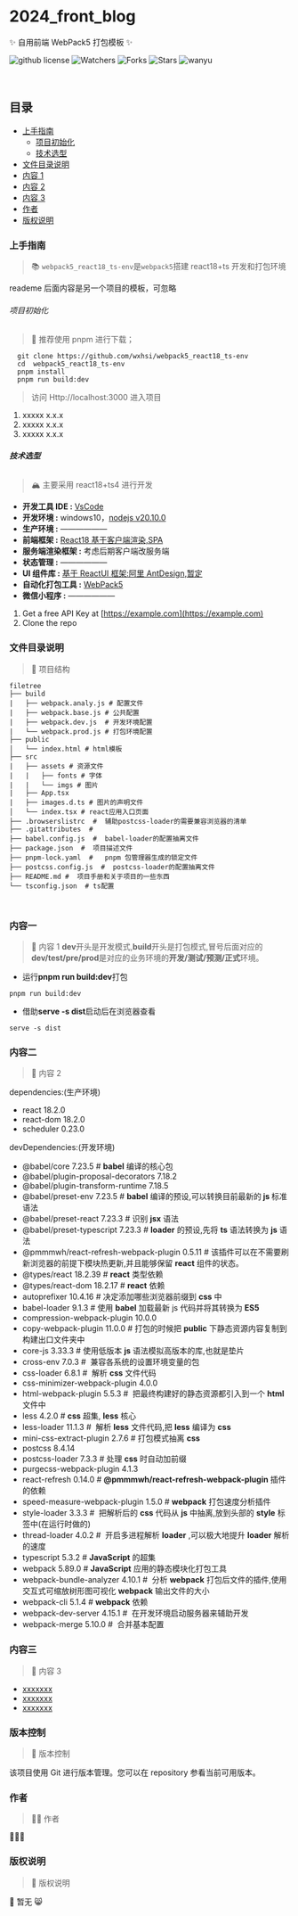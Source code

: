 # 2024_front_blog

✨ 自用前端 WebPack5 打包模板 ✨

<!-- 项目栏 -->

![github license](https://img.shields.io/github/license/wxhsi/front_blog)
![Watchers](https://img.shields.io/github/watchers/wxhsi/front_blog)
![Forks](https://img.shields.io/github/forks/wxhsi/front_blog)
![Stars](https://img.shields.io/github/stars/wxhsi/front_blog)
![wanyu](https://img.shields.io/badge/%F0%9F%8D%8A%E4%BD%9C%E8%80%85-wanyu-orange)

<br />

## 目录

- [上手指南](#上手指南)
  - [项目初始化](#项目初始化)
  - [技术选型](#技术选型)
- [文件目录说明](#文件目录说明)
- [内容 1](#内容一)
- [内容 2](#内容二)
- [内容 3](#内容三)
- [作者](#作者)
- [版权说明](#版权说明)

### 上手指南

> 📚 `webpack5_react18_ts-env`是`webpack5`搭建 react18+ts 开发和打包环境

reademe 后面内容是另一个项目的模板，可忽略

###### 项目初始化

> 🌋 推荐使用 pnpm 进行下载；

```shell
  git clone https://github.com/wxhsi/webpack5_react18_ts-env
  cd  webpack5_react18_ts-env
  pnpm install
  pnpm run build:dev
```

> 访问 Http://localhost:3000 进入项目

1. xxxxx x.x.x
2. xxxxx x.x.x
3. xxxxx x.x.x

###### **技术选型**

> 🏔 主要采用 react18+ts4 进行开发

- <strong>开发工具 IDE :</strong> [VsCode](https://code.visualstudio.com/)
- <strong>开发环境 :</strong> windows10，[nodejs v20.10.0](https://nodejs.org/en)
- <strong>生产环境 :</strong> ——————
- <strong>前端框架 :</strong> [React18 基于客户端渲染,SPA](https://zh-hans.react.dev/blog/2022/03/29/react-v18)
- <strong>服务端渲染框架 :</strong> 考虑后期客户端改服务端
- <strong>状态管理 :</strong> ——————
- <strong>UI 组件库 :</strong> [基于 ReactUI 框架:阿里 AntDesign,暂定](https://ant.design/components/overview-cn)
- <strong>自动化打包工具 :</strong> [WebPack5](https://webpack.docschina.org/blog/2020-10-10-webpack-5-release/)
- <strong>微信小程序 :</strong> ——————

1. Get a free API Key at [https://example.com](https://example.com)
2. Clone the repo

### 文件目录说明

> 📘 项目结构

```
filetree
├── build
|   ├── webpack.analy.js # 配置文件
|   ├── webpack.base.js # 公共配置
|   ├── webpack.dev.js  # 开发环境配置
|   └── webpack.prod.js # 打包环境配置
├── public
│   └── index.html # html模板
├── src
|   ├── assets # 资源文件
|   |   ├── fonts # 字体
|   |   └── imgs # 图片
|   ├── App.tsx
|   ├── images.d.ts # 图片的声明文件
│   └── index.tsx # react应用入口页面
├── .browserslistrc  #  辅助postcss-loader的需要兼容浏览器的清单
├── .gitattributes  #
├── babel.config.js  #  babel-loader的配置抽离文件
├── package.json  #  项目描述文件
├── pnpm-lock.yaml  #   pnpm 包管理器生成的锁定文件
├── postcss.config.js  #  postcss-loader的配置抽离文件
├── README.md #  项目手册和关于项目的一些东西
└── tsconfig.json  # ts配置



```

### 内容一

> 📕 内容 1 <strong>dev</strong>开头是开发模式,<strong>build</strong>开头是打包模式,冒号后面对应的<strong>dev/test/pre/prod</strong>是对应的业务环境的<strong>开发/测试/预测/正式</strong>环境。

- 运行<strong>pnpm run build:dev</strong>打包

```shell
pnpm run build:dev
```

- 借助<strong>serve -s dist</strong>启动后在浏览器查看

```shell
serve -s dist
```

### 内容二

> 📗 内容 2

dependencies:(生产环境)

- react 18.2.0
- react-dom 18.2.0
- scheduler 0.23.0

devDependencies:(开发环境)

- @babel/core 7.23.5 # <strong>babel</strong> 编译的核心包
- @babel/plugin-proposal-decorators 7.18.2
- @babel/plugin-transform-runtime 7.18.5
- @babel/preset-env 7.23.5 # <strong>babel</strong> 编译的预设,可以转换目前最新的<strong> js </strong>标准语法
- @babel/preset-react 7.23.3 # 识别 <strong>jsx</strong> 语法
- @babel/preset-typescript 7.23.3 # <strong>loader</strong> 的预设,先将 <strong>ts</strong> 语法转换为 <strong>js</strong> 语法
- @pmmmwh/react-refresh-webpack-plugin 0.5.11 # 该插件可以在不需要刷新浏览器的前提下模块热更新,并且能够保留 <strong>react</strong> 组件的状态。
- @types/react 18.2.39 # <strong>react</strong> 类型依赖
- @types/react-dom 18.2.17 # <strong>react</strong> 依赖
- autoprefixer 10.4.16 # 决定添加哪些浏览器前缀到 <strong>css</strong> 中
- babel-loader 9.1.3 # 使用 <strong>babel</strong> 加载最新 js 代码并将其转换为 <strong>ES5</strong>
- compression-webpack-plugin 10.0.0
- copy-webpack-plugin 11.0.0 # 打包的时候把 <strong>public</strong> 下静态资源内容复制到构建出口文件夹中
- core-js 3.33.3 # 使用低版本 <strong>js</strong> 语法模拟高版本的库,也就是垫片
- cross-env 7.0.3 #  兼容各系统的设置环境变量的包
- css-loader 6.8.1 #  解析 <strong>css</strong> 文件代码
- css-minimizer-webpack-plugin 4.0.0
- html-webpack-plugin 5.5.3 #  把最终构建好的静态资源都引入到一个 <strong>html</strong> 文件中
- less 4.2.0 # <strong>css</strong> 超集, <strong>less</strong> 核心
- less-loader 11.1.3 #  解析 <strong>less</strong> 文件代码,把 <strong>less</strong> 编译为 <strong>css</strong>
- mini-css-extract-plugin 2.7.6 # 打包模式抽离 <strong>css</strong>
- postcss 8.4.14
- postcss-loader 7.3.3 # 处理 <strong>css</strong> 时自动加前缀
- purgecss-webpack-plugin 4.1.3
- react-refresh 0.14.0 # <strong>@pmmmwh/react-refresh-webpack-plugin</strong> 插件的依赖
- speed-measure-webpack-plugin 1.5.0 # <strong>webpack</strong> 打包速度分析插件
- style-loader 3.3.3 #  把解析后的 <strong>css</strong> 代码从 <strong>js</strong> 中抽离,放到头部的 <strong>style</strong> 标签中(在运行时做的)
- thread-loader 4.0.2 #  开启多进程解析 <strong>loader</strong> ,可以极大地提升 <strong>loader</strong> 解析的速度
- typescript 5.3.2 # <strong>JavaScript</strong> 的超集
- webpack 5.89.0 # <strong>JavaScript</strong> 应用的静态模块化打包工具
- webpack-bundle-analyzer 4.10.1 #  分析 <strong>webpack</strong> 打包后文件的插件,使用交互式可缩放树形图可视化 <strong>webpack</strong> 输出文件的大小
- webpack-cli 5.1.4 # <strong>webpack</strong> 依赖
- webpack-dev-server 4.15.1 #  在开发环境启动服务器来辅助开发
- webpack-merge 5.10.0 #  合并基本配置

### 内容三

> 📙 内容 3

- [xxxxxxx]()
- [xxxxxxx]()
- [xxxxxxx]()

### 版本控制

> 🐸 版本控制

该项目使用 Git 进行版本管理。您可以在 repository 参看当前可用版本。

### 作者

> 🧚‍♀️ 作者

🍊🍊🍊

### 版权说明

> 👾 版权说明

🐶 暂无 😸
